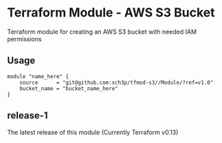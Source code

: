 # Terraform Module - AWS S3 Bucket

Terraform module for creating an AWS S3 bucket with needed IAM permissions

## Usage

```
module "name_here" {
    source      = "git@github.com:sch3p/tfmod-s3//Module/?ref=v1.0"
    bucket_name = "bucket_name_here"
}
```

## release-1
The latest release of this module (Currently Terraform v0.13)
